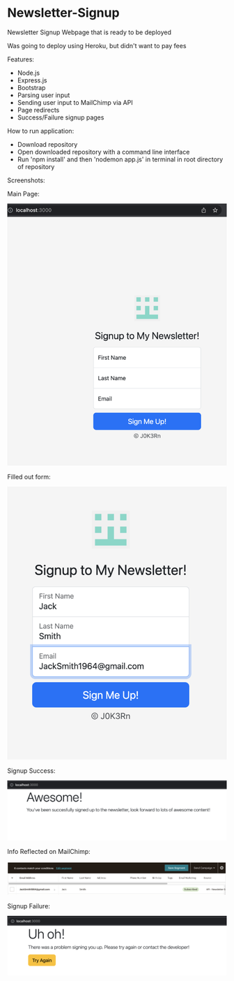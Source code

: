 # Newsletter-Signup
 
Newsletter Signup Webpage that is ready to be deployed

Was going to deploy using Heroku, but didn't want to pay fees

Features:
- Node.js
- Express.js
- Bootstrap
- Parsing user input
- Sending user input to MailChimp via API
- Page redirects
- Success/Failure signup pages

How to run application:
- Download repository
- Open downloaded repository with a command line interface
- Run 'npm install' and then 'nodemon app.js' in terminal in root directory of repository

Screenshots:

Main Page:

![alt text](https://github.com/J0K3Rn/Newsletter-Signup/blob/main/images/base-page.png?raw=true) 

Filled out form:

![alt text](https://github.com/J0K3Rn/Newsletter-Signup/blob/main/images/filled-out-signup-form.png?raw=true) 

Signup Success:

![alt text](https://github.com/J0K3Rn/Newsletter-Signup/blob/main/images/signup-success.png?raw=true) 

Info Reflected on MailChimp:

![alt text](https://github.com/J0K3Rn/Newsletter-Signup/blob/main/images/user-on-mailchimp.png?raw=true) 

Signup Failure:

![alt text](https://github.com/J0K3Rn/Newsletter-Signup/blob/main/images/signup-failure.png?raw=true) 
